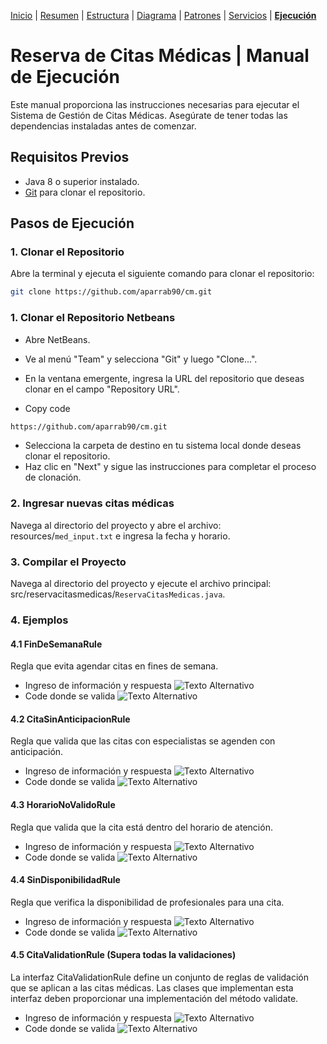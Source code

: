 [Inicio](../README.md) |
[Resumen](/doc/Resumen.md) |
[Estructura](/doc/Estructura.md) |
[Diagrama](/doc/Diagrama.md) |
[Patrones](/doc/Patrones.md) |
[Servicios](/doc/Servicios.md) |
[**Ejecución**](/doc/imgs.md)

# Reserva de Citas Médicas | Manual de Ejecución

Este manual proporciona las instrucciones necesarias para ejecutar el Sistema de Gestión de Citas Médicas. Asegúrate de tener todas las dependencias instaladas antes de comenzar.

## Requisitos Previos

- Java 8 o superior instalado.
- [Git](https://github.com/aparrab90/cm.git) para clonar el repositorio.

## Pasos de Ejecución

### 1. Clonar el Repositorio

Abre la terminal y ejecuta el siguiente comando para clonar el repositorio:

```bash
git clone https://github.com/aparrab90/cm.git
```
### 1. Clonar el Repositorio Netbeans

- Abre NetBeans.

- Ve al menú "Team" y selecciona "Git" y luego "Clone...".

- En la ventana emergente, ingresa la URL del repositorio que deseas clonar en el campo "Repository URL".

- Copy code
```bash
https://github.com/aparrab90/cm.git
```
- Selecciona la carpeta de destino en tu sistema local donde deseas clonar el repositorio.
- Haz clic en "Next" y sigue las instrucciones para completar el proceso de clonación.




### 2. Ingresar nuevas citas médicas

Navega al directorio del proyecto y abre el archivo:
resources/`med_input.txt` e ingresa la fecha y horario.

### 3. Compilar el Proyecto

Navega al directorio del proyecto y ejecute el archivo principal: src/reservacitasmedicas/`ReservaCitasMedicas.java`.

### 4. Ejemplos

#### 4.1 FinDeSemanaRule

Regla que evita agendar citas en fines de semana.

- Ingreso de información y respuesta
  ![Texto Alternativo](/doc/imgs/FinDeSemanaRule/ima2.JPG)
- Code donde se valida
  ![Texto Alternativo](/doc/imgs/FinDeSemanaRule/ima1.JPG)

#### 4.2 CitaSinAnticipacionRule

Regla que valida que las citas con especialistas se agenden con anticipación.

- Ingreso de información y respuesta
  ![Texto Alternativo](/doc/imgs/CitaSinAnticipacionRule/ima1.JPG)
- Code donde se valida
  ![Texto Alternativo](/doc/imgs/CitaSinAnticipacionRule/ima2.JPG)

#### 4.3 HorarioNoValidoRule

Regla que valida que la cita está dentro del horario de atención.

- Ingreso de información y respuesta
  ![Texto Alternativo](/doc/imgs/HorarioNoValidoRule/ima1.JPG)
- Code donde se valida
  ![Texto Alternativo](/doc/imgs/HorarioNoValidoRule/ima2.JPG)


#### 4.4 SinDisponibilidadRule

Regla que verifica la disponibilidad de profesionales para una cita.

- Ingreso de información y respuesta
  ![Texto Alternativo](/doc/imgs/SinDisponibilidadRule/ima1.JPG)
- Code donde se valida
  ![Texto Alternativo](/doc/imgs/SinDisponibilidadRule/ima2.JPG)


#### 4.5 CitaValidationRule (Supera todas la validaciones)

La interfaz CitaValidationRule define un conjunto de reglas de validación que se aplican a las citas médicas. Las clases que implementan esta interfaz deben proporcionar una implementación del método validate.

- Ingreso de información y respuesta
  ![Texto Alternativo](/doc/imgs/CitaValidationRule/ima2.JPG)
- Code donde se valida
  ![Texto Alternativo](/doc/imgs/CitaValidationRule/ima1.JPG)